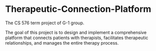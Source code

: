 # Therapeutic-Connection-Platform

The CS 576 term project of G-1 group.

The goal of this project is to design and implement a comprehensive platform that connects patients with therapists, facilitates therapeutic relationships, and manages the entire therapy process.
